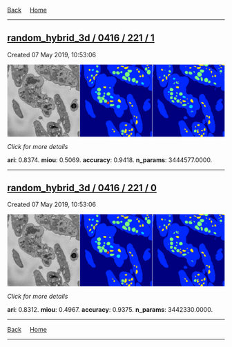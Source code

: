 
[Back](..)&nbsp;&nbsp;&nbsp;&nbsp;&nbsp;[Home](https://leapmanlab.github.io/snapshots)

---

<div class="summary"><a href="1"><h2>random_hybrid_3d / 0416 / 221 / 1</h2></a><p>Created 07 May 2019, 10:53:06
</p><a href="1"><img src="1/media/summary.png" align="center"></a><p>
<i>Click for more details</i>
</p></div>

**ari**: 0.8374. **miou**: 0.5069. **accuracy**: 0.9418. **n_params**: 3444577.0000. 

---

<div class="summary"><a href="0"><h2>random_hybrid_3d / 0416 / 221 / 0</h2></a><p>Created 07 May 2019, 10:53:06
</p><a href="0"><img src="0/media/summary.png" align="center"></a><p>
<i>Click for more details</i>
</p></div>

**ari**: 0.8312. **miou**: 0.4967. **accuracy**: 0.9375. **n_params**: 3442330.0000. 

---

[Back](..)&nbsp;&nbsp;&nbsp;&nbsp;&nbsp;[Home](https://leapmanlab.github.io/snapshots)

---